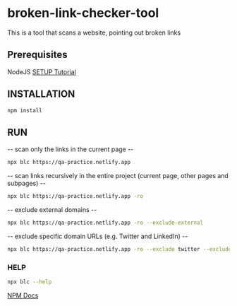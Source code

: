 # broken-link-checker-tool

This is a tool that scans a website, pointing out broken links

## Prerequisites

NodeJS [SETUP Tutorial](https://youtu.be/j8HZpFjPPVU)

## INSTALLATION

```sh
npm install
```


## RUN

-- scan only the links in the current page --


```sh
npx blc https://qa-practice.netlify.app
```

-- scan links recursively in the entire project (current page, other pages and subpages) --

```sh
npx blc https://qa-practice.netlify.app -ro
```


-- exclude external domains --

```sh
npx blc https://qa-practice.netlify.app -ro --exclude-external  
```


-- exclude specific domain URLs (e.g. Twitter and LinkedIn) -- 

```sh
npx blc https://qa-practice.netlify.app -ro --exclude twitter --exclude linkedin  
```

### HELP

```sh
npx blc --help
```


[NPM Docs](https://www.npmjs.com/package/broken-link-checker)



